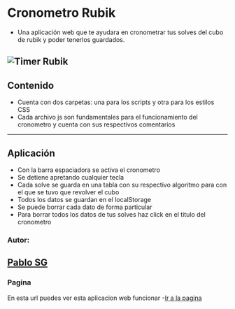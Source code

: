 # Cronometro Rubik

- Una aplicación web que te ayudara en cronometrar tus solves del cubo de rubik y poder tenerlos guardados.

![Timer Rubik](https://lh3.googleusercontent.com/u/0/drive-viewer/AFDK6gMzbRhUDaH6pDIfgpcUd3xQXFmcnaAJ3OHCZlINBl2GP01TbN1pONkFxbmvdKETL7voy0yVl0MA6IMiAsQz8CpLIBaYnQ=w1366-h643 "Timer Rubik")
------------

## Contenido

- Cuenta con dos carpetas: una para los scripts y otra para los estilos CSS
- Cada archivo js son fundamentales para el funcionamiento del cronometro y cuenta con sus respectivos comentarios
------------

## Aplicación

- Con la barra espaciadora se activa el cronometro
- Se detiene apretando cualquier tecla
- Cada solve se guarda en una tabla con su respectivo algoritmo para con el que se tuvo que revolver el cubo
- Todos los datos se guardan en el localStorage
- Se puede borrar cada dato de forma particular
- Para borrar todos los datos de tus solves haz click en el titulo del cronometro

### Autor:
[Pablo SG](https://github.com/PabloSan1997 "Pablo SG")
------------

### Pagina
En esta url puedes ver esta aplicacion web funcionar
-[Ir a la pagina](http://timerrubikpauls.surge.sh/)
